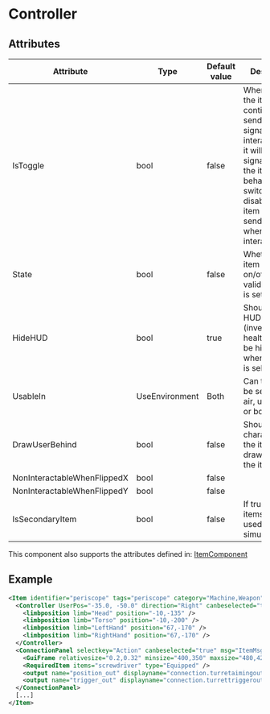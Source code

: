 # Controller


## Attributes

| Attribute                   | Type           | Default value | Description                                                                                                                                                                                                              |
|-----------------------------|----------------|---------------|--------------------------------------------------------------------------------------------------------------------------------------------------------------------------------------------------------------------------|
| IsToggle                    | bool           | false         | When enabled, the item will continuously send out a 0/1 signal and interacting with it will flip the signal (making the item behave like a switch). When disabled, the item will simply send out 1 when interacted with. |
| State                       | bool           | false         | Whether the item is toggled on/off. Only valid if IsToggle is set to true.                                                                                                                                               |
| HideHUD                     | bool           | true          | Should the HUD (inventory, health bar, etc) be hidden when this item is selected.                                                                                                                                        |
| UsableIn                    | UseEnvironment | Both          | Can the item be selected in air, underwater or both.                                                                                                                                                                     |
| DrawUserBehind              | bool           | false         | Should the character using the item be drawn behind the item.                                                                                                                                                            |
| NonInteractableWhenFlippedX | bool           | false         |                                                                                                                                                                                                                          |
| NonInteractableWhenFlippedY | bool           | false         |                                                                                                                                                                                                                          |
| IsSecondaryItem             | bool           | false         | If true, other items can be used simultaneously.                                                                                                                                                                         |

This component also supports the attributes defined in: [ItemComponent](ItemComponent.md)


## Example
```xml
<Item identifier="periscope" tags="periscope" category="Machine,Weapon" type="Controller" disableitemusagewhenselected="true" scale="0.5" isshootable="true" requireaimtouse="false" requireaimtosecondaryuse="false">
  <Controller UserPos="-35.0, -50.0" direction="Right" canbeselected="true" msg="ItemMsgInteractSelect">
    <limbposition limb="Head" position="-10,-135" />
    <limbposition limb="Torso" position="-10,-200" />
    <limbposition limb="LeftHand" position="67,-170" />
    <limbposition limb="RightHand" position="67,-170" />
  </Controller>
  <ConnectionPanel selectkey="Action" canbeselected="true" msg="ItemMsgRewireScrewdriver" hudpriority="10">
    <GuiFrame relativesize="0.2,0.32" minsize="400,350" maxsize="480,420" anchor="Center" style="ConnectionPanel" />
    <RequiredItem items="screwdriver" type="Equipped" />
    <output name="position_out" displayname="connection.turretaimingout" fallbackdisplayname="inputtype.aim" />
    <output name="trigger_out" displayname="connection.turrettriggerout" fallbackdisplayname="inputtype.shoot" />
  </ConnectionPanel>
  [...]
</Item>
```

